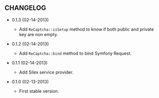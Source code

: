 CHANGELOG
---------

* 0.1.3 (02-14-2013)

  * Add `ReCaptcha::isSetup` method to know if both public and private key are
  non empty.

* 0.1.2 (02-14-2013)

  * Add `ReCaptcha::bind` method to bind Symfony Request.

* 0.1.1 (02-14-2013)

  * Add Silex service provider.

* 0.1.0 (02-13-2013)

  * First stable version.
